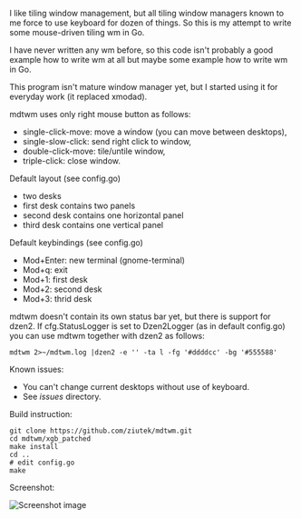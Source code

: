 I like tiling window management, but all tiling window managers known to me force to use keyboard for dozen of things. So this is my attempt to write some mouse-driven tiling wm in Go.

I have never written any wm before, so this code isn't probably a good example how to write wm at all but maybe some example how to write wm in Go.

This program isn't mature window manager yet, but I started using it for everyday work (it replaced xmodad).

mdtwm uses only right mouse button as follows:

- single-click-move: move a window (you can move between desktops),
- single-slow-click: send right click to window,
- double-click-move: tile/untile window,
- triple-click: close window.

Default layout (see config.go)

- two desks
- first desk contains two panels
- second desk contains one horizontal panel
- third desk contains one vertical panel

Default keybindings (see config.go)

- Mod+Enter: new terminal (gnome-terminal)
- Mod+q: exit
- Mod+1: first desk
- Mod+2: second desk
- Mod+3: thrid desk

mdtwm doesn't contain its own status bar yet, but there is support for dzen2. If cfg.StatusLogger is set to Dzen2Logger (as in default config.go) you can use mdtwm together with dzen2 as follows:

    mdtwm 2>~/mdtwm.log |dzen2 -e '' -ta l -fg '#ddddcc' -bg '#555588'

Known issues:

- You can't change current desktops without use of keyboard.
- See *issues* directory.

Build instruction:

    git clone https://github.com/ziutek/mdtwm.git
    cd mdtwm/xgb_patched
    make install
    cd ..
    # edit config.go
    make

Screenshot:

![Screenshot image](/ziutek/mdtwm/raw/master/screenshot.jpg)
